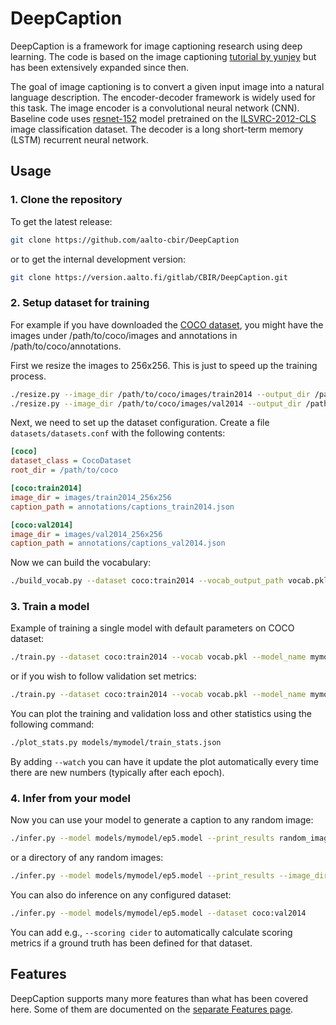 # DeepCaption

DeepCaption is a framework for image captioning research using deep learning.  The code is based on the image captioning [tutorial by yunjey](https://github.com/yunjey/pytorch-tutorial/tree/master/tutorials/03-advanced/image_captioning) but has been extensively expanded since then.

The goal of image captioning is to convert a given input image into a natural language description. The encoder-decoder framework is widely used for this task. The image encoder is a convolutional neural network (CNN). Baseline code uses [resnet-152](https://arxiv.org/abs/1512.03385) model pretrained on the [ILSVRC-2012-CLS](http://www.image-net.org/challenges/LSVRC/2012/) image classification dataset. The decoder is a long short-term memory (LSTM) recurrent neural network. 


## Usage 

### 1. Clone the repository

To get the latest release:

```bash
git clone https://github.com/aalto-cbir/DeepCaption
```

or to get the internal development version:

```bash
git clone https://version.aalto.fi/gitlab/CBIR/DeepCaption.git
```

### 2. Setup dataset for training

For example if you have downloaded the [COCO dataset](http://cocodataset.org/#download), you might have the images under /path/to/coco/images and annotations in /path/to/coco/annotations.

First we resize the images to 256x256.  This is just to speed up the training process.

```bash
./resize.py --image_dir /path/to/coco/images/train2014 --output_dir /path/to/coco/images/train2014_256x256
./resize.py --image_dir /path/to/coco/images/val2014 --output_dir /path/to/coco/images/val2014_256x256
```

Next, we need to set up the dataset configuration.  Create a file `datasets/datasets.conf` with the following contents:

```INI
[coco]
dataset_class = CocoDataset
root_dir = /path/to/coco

[coco:train2014]
image_dir = images/train2014_256x256
caption_path = annotations/captions_train2014.json

[coco:val2014]
image_dir = images/val2014_256x256
caption_path = annotations/captions_val2014.json
```

Now we can build the vocabulary:

```bash
./build_vocab.py --dataset coco:train2014 --vocab_output_path vocab.pkl
```

### 3. Train a model

Example of training a single model with default parameters on COCO dataset:

```bash
./train.py --dataset coco:train2014 --vocab vocab.pkl --model_name mymodel
```

or if you wish to follow validation set metrics:

```bash
./train.py --dataset coco:train2014 --vocab vocab.pkl --model_name mymodel --validate coco:val2014 --validation_scoring cider
```

You can plot the training and validation loss and other statistics using the following command:

```bash
./plot_stats.py models/mymodel/train_stats.json
```

By adding `--watch` you can have it update the plot automatically every time there are new numbers (typically after each epoch).


### 4. Infer from your model

Now you can use your model to generate a caption to any random image:

```bash
./infer.py --model models/mymodel/ep5.model --print_results random_image.jpg
```

or a directory of any random images:

```bash
./infer.py --model models/mymodel/ep5.model --print_results --image_dir random_image_dir/
```

You can also do inference on any configured dataset:

```bash
./infer.py --model models/mymodel/ep5.model --dataset coco:val2014
```

You can add e.g., `--scoring cider` to automatically calculate scoring metrics if a ground truth has been defined for that dataset.

## Features

DeepCaption supports many more features than what has been covered here. Some of them are documented on the [separate Features page](blob/master/features.md).
